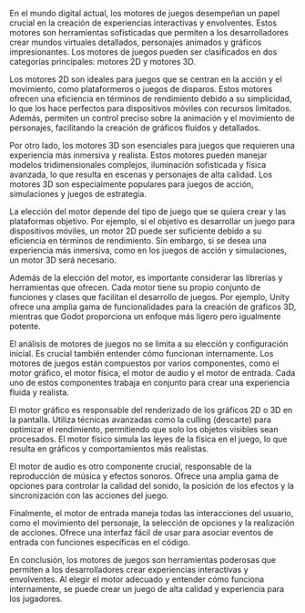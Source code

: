 En el mundo digital actual, los motores de juegos desempeñan un papel crucial en la creación de experiencias interactivas y envolventes. Estos motores son herramientas sofisticadas que permiten a los desarrolladores crear mundos virtuales detallados, personajes animados y gráficos impresionantes. Los motores de juegos pueden ser clasificados en dos categorías principales: motores 2D y motores 3D.

Los motores 2D son ideales para juegos que se centran en la acción y el movimiento, como plataformeros o juegos de disparos. Estos motores ofrecen una eficiencia en términos de rendimiento debido a su simplicidad, lo que los hace perfectos para dispositivos móviles con recursos limitados. Además, permiten un control preciso sobre la animación y el movimiento de personajes, facilitando la creación de gráficos fluidos y detallados.

Por otro lado, los motores 3D son esenciales para juegos que requieren una experiencia más inmersiva y realista. Estos motores pueden manejar modelos tridimensionales complejos, iluminación sofisticada y física avanzada, lo que resulta en escenas y personajes de alta calidad. Los motores 3D son especialmente populares para juegos de acción, simulaciones y juegos de estrategia.

La elección del motor depende del tipo de juego que se quiera crear y las plataformas objetivo. Por ejemplo, si el objetivo es desarrollar un juego para dispositivos móviles, un motor 2D puede ser suficiente debido a su eficiencia en términos de rendimiento. Sin embargo, si se desea una experiencia más inmersiva, como en los juegos de acción y simulaciones, un motor 3D será necesario.

Además de la elección del motor, es importante considerar las librerías y herramientas que ofrecen. Cada motor tiene su propio conjunto de funciones y clases que facilitan el desarrollo de juegos. Por ejemplo, Unity ofrece una amplia gama de funcionalidades para la creación de gráficos 3D, mientras que Godot proporciona un enfoque más ligero pero igualmente potente.

El análisis de motores de juegos no se limita a su elección y configuración inicial. Es crucial también entender cómo funcionan internamente. Los motores de juegos están compuestos por varios componentes, como el motor gráfico, el motor física, el motor de audio y el motor de entrada. Cada uno de estos componentes trabaja en conjunto para crear una experiencia fluida y realista.

El motor gráfico es responsable del renderizado de los gráficos 2D o 3D en la pantalla. Utiliza técnicas avanzadas como la culling (descarte) para optimizar el rendimiento, permitiendo que solo los objetos visibles sean procesados. El motor físico simula las leyes de la física en el juego, lo que resulta en gráficos y comportamientos más realistas.

El motor de audio es otro componente crucial, responsable de la reproducción de música y efectos sonoros. Ofrece una amplia gama de opciones para controlar la calidad del sonido, la posición de los efectos y la sincronización con las acciones del juego.

Finalmente, el motor de entrada maneja todas las interacciones del usuario, como el movimiento del personaje, la selección de opciones y la realización de acciones. Ofrece una interfaz fácil de usar para asociar eventos de entrada con funciones específicas en el código.

En conclusión, los motores de juegos son herramientas poderosas que permiten a los desarrolladores crear experiencias interactivas y envolventes. Al elegir el motor adecuado y entender cómo funciona internamente, se puede crear un juego de alta calidad y experiencia para los jugadores.
